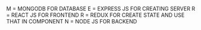 

M = MONGODB FOR DATABASE
E = EXPRESS JS FOR CREATING SERVER 
R = REACT JS FOR FRONTEND
R = REDUX FOR CREATE STATE AND USE THAT IN COMPONENT
N = NODE JS FOR BACKEND
